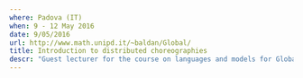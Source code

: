 ```yaml
---
where: Padova (IT)
when: 9 - 12 May 2016
date: 9/05/2016
url: http://www.math.unipd.it/~baldan/Global/
title: Introduction to distributed choreographies
descr: "Guest lecturer for the course on languages and models for Global Computing, Laurea Magistrale in Informatica - Università di Padova Anno Accademico 2015/2016"
---
```

